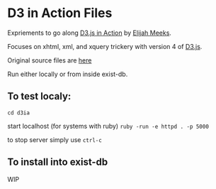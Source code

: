 # D3 in Action Files
Expriements to go along [D3.js in Action](https://www.manning.com/books/d3-js-in-action) by [Elijah Meeks](https://github.com/emeeks).

Focuses on xhtml, xml, and xquery trickery with version 4 of [D3.js](https://github.com/d3/d3).

Original source files are [here](https://manning-content.s3.amazonaws.com/download/7/f2ab18b-4764-4b75-97e3-3fa829122a9d/D3js_SourceCode.zip)

Run either locally or from inside exist-db. 

## To test localy:
```cd d3ia```

start localhost (for systems with ruby)
```ruby -run -e httpd . -p 5000```

to stop server simply use ```ctrl-c```

## To install into exist-db
WIP

